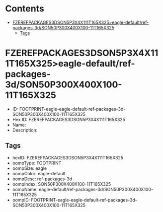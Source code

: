 



Contents
========

* [FZEREFPACKAGES3DSON5P3X4X111T165X325>eagle-default/ref-packages-3d/SON50P300X400X100-11T165X325](#fzerefpackages3dson5p3x4x111t165x325eagle-defaultref-packages-3dson50p300x400x100-11t165x325)
	* [Tags](#tags)

# FZEREFPACKAGES3DSON5P3X4X111T165X325>eagle-default/ref-packages-3d/SON50P300X400X100-11T165X325

- ID: FOOTPRINT-eagle-eagle-default-ref-packages-3d-SON50P300X400X100-11T165X325
- Hex ID: FZEREFPACKAGES3DSON5P3X4X111T165X325
- Name: 
- Description: 

## Tags

- hexID: FZEREFPACKAGES3DSON5P3X4X111T165X325
- oompType: FOOTPRINT
- oompSize: eagle
- oompColor: eagle-default
- oompDesc: ref-packages-3d
- oompIndex: SON50P300X400X100-11T165X325
- oompName: eagle-default/ref-packages-3d/SON50P300X400X100-11T165X325
- oompID: FOOTPRINT-eagle-eagle-default-ref-packages-3d-SON50P300X400X100-11T165X325
